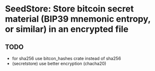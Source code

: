 # SeedStore: Store bitcoin secret material (BIP39 mnemonic entropy, or similar) in an encrypted file

## TODO

- for sha256 use bitcon_hashes crate instead of sha256
- (secretstore) use better encryption (chacha20)
